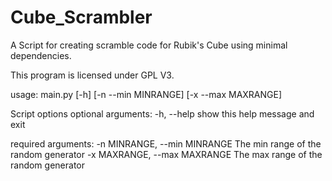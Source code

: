 # Cube_Scrambler

A Script for creating scramble code for Rubik's Cube using minimal dependencies.

This program is licensed under GPL V3.

usage: main.py [-h] [-n --min MINRANGE] [-x --max MAXRANGE]

Script options
optional arguments:
  -h, --help            show this help message and exit

required arguments:
  -n MINRANGE, --min MINRANGE
                        The min range of the random generator
  -x MAXRANGE, --max MAXRANGE
                        The max range of the random generator
